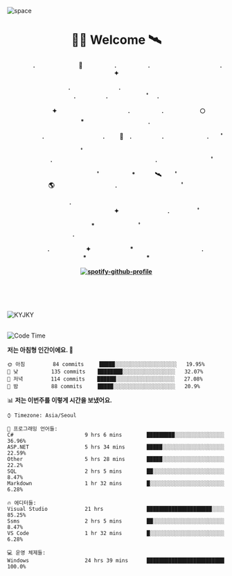 ![space](https://user-images.githubusercontent.com/93513959/153272999-db6423b1-a80f-4b72-bf4c-7be2c9d6d328.png)



<h1 align="center">👨‍🚀 Welcome  🛰︎</h1>
<h4 align='center'>
<p align="center">　　　　.　　　　　　  　🌠　　　   　. 　　　　　.　　　　　　　　　　　  . 　　　 　       ✦     </p>
<p align="center">.　　　　　　　　.　　  　　　　  　 　　　　　　　　　　　.　　　　　.　　　　   　 ﾟ             　.        </p>
<p align="center">　　　　✦　　　　　  　　　　    　. 　　　　　.　　　　　　🌕　*　　　　　　　　　　  . 　　　 　            </p>
<p align="center">　　  　         　　. 　　　　   　 　　　.     　   　🚀　.　　　　　.　　　   　　　 .             　 ﾟ   </p>
<p align="center">　　ﾟ　　　　　　　　  　　　　   　 　　　　.　　　　　　　　　　　　　　　　　.   　　　            　  　　　ﾟ</p>
<p align="center"> 　　　　　　　ﾟ　　　 　　*　　   🛰︎　 　ﾟ　　　　🌎　　　　　　　　　　.　　　　　　　   　　  ﾟ          　   </p>
<p align="center">.　　　　　　　　　　  　　　　   　 　　　　　　　　　　　　 ✦　　　　　　　　.　   　　             ﾟ　  　　   </p>
<p align="center">　　　*　　　　　　  　ﾟ　　   　 　　　　.　　　　　　　　　　　　　　　　   　　            　  　　            </p>
<p align="center">　　　.　　　　　　✦  　　　　　   *　 　　　　　　　　　　.　　　　　　　*　　　　　   　              　  　*　  </p>

[![spotify-github-profile](https://spotify-github-profile.vercel.app/api/view?uid=316vepr7x7ia45xvcuqyysvtmpfe&cover_image=true&theme=novatorem&bar_color=37bac3&bar_color_cover=false)](https://spotify-github-profile.vercel.app/api/view?uid=316vepr7x7ia45xvcuqyysvtmpfe&redirect=true)

</h4>

<br>
<br>
<br>

<p align="left"><img src="https://github-readme-stats.vercel.app/api/top-langs?username=KYJKY&show_icons=true&locale=en&layout=compact&theme=radical" alt="KYJKY" />
<!--<img src="https://github-readme-stats.vercel.app/api?username=KYJKY&show_icons=true&locale=en&theme=radical" alt="KYJKY" />--> <br><br></p>

<!--START_SECTION:waka-->
![Code Time](http://img.shields.io/badge/Code%20Time-703%20hrs%2037%20mins-blue)

**저는 아침형 인간이에요. 🐤** 

```text
🌞 아침         84 commits     █████░░░░░░░░░░░░░░░░░░░░   19.95% 
🌆 낮　         135 commits    ████████░░░░░░░░░░░░░░░░░   32.07% 
🌃 저녁         114 commits    ██████░░░░░░░░░░░░░░░░░░░   27.08% 
🌙 밤　         88 commits     █████░░░░░░░░░░░░░░░░░░░░   20.9%

```


📊 **저는 이번주를 이렇게 시간을 보냈어요.** 

```text
⌚︎ Timezone: Asia/Seoul

💬 프로그래밍 언어들: 
C#                       9 hrs 6 mins        █████████░░░░░░░░░░░░░░░░   36.96% 
ASP.NET                  5 hrs 34 mins       █████░░░░░░░░░░░░░░░░░░░░   22.59% 
Other                    5 hrs 28 mins       █████░░░░░░░░░░░░░░░░░░░░   22.2% 
SQL                      2 hrs 5 mins        ██░░░░░░░░░░░░░░░░░░░░░░░   8.47% 
Markdown                 1 hr 32 mins        █░░░░░░░░░░░░░░░░░░░░░░░░   6.28%

🔥 에디터들: 
Visual Studio            21 hrs              █████████████████████░░░░   85.25% 
Ssms                     2 hrs 5 mins        ██░░░░░░░░░░░░░░░░░░░░░░░   8.47% 
VS Code                  1 hr 32 mins        █░░░░░░░░░░░░░░░░░░░░░░░░   6.28%

💻 운영 체제들: 
Windows                  24 hrs 39 mins      █████████████████████████   100.0%

```


<!--END_SECTION:waka-->
